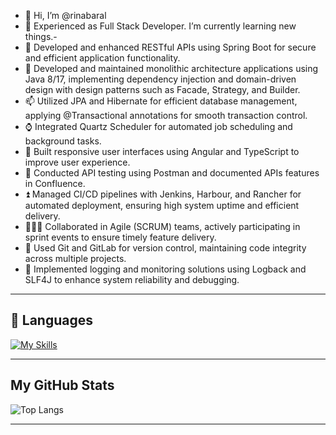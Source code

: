 - 👋 Hi, I’m @rinabaral
- 🌱 Experienced as Full Stack Developer. I’m currently learning new things.- 
- 🎍 Developed and enhanced RESTful APIs using Spring Boot for secure and efficient application functionality.
- 🎏 Developed and maintained monolithic architecture applications using Java 8/17, implementing dependency injection and domain-driven design with design patterns such as Facade, Strategy, and Builder.
- 📫 Utilized JPA and Hibernate for efficient database management, applying @Transactional annotations for smooth transaction control.
- ⌚ Integrated Quartz Scheduler for automated job scheduling and background tasks.
- 📰 Built responsive user interfaces using Angular and TypeScript to improve user experience.
- 📮 Conducted API testing using Postman and documented APIs features in Confluence.
- ⏫ Managed CI/CD pipelines with Jenkins, Harbour, and Rancher for automated deployment, ensuring high system uptime and efficient delivery.
- 🧑‍🤝‍🧑 Collaborated in Agile (SCRUM) teams, actively participating in sprint events to ensure timely feature delivery.
- 🔭 Used Git and GitLab for version control, maintaining code integrity across multiple projects.
- 🌲 Implemented logging and monitoring solutions using Logback and SLF4J to enhance system reliability and debugging.
****
🧰 Languages
-
[![My Skills](https://skillicons.dev/icons?i=java,hibernate,mysql,postman,git,docker,jenkins,angular,js,python,gherkin)](https://skillicons.dev)
****

My GitHub Stats
-
![Top Langs](https://github-readme-stats.vercel.app/api/top-langs/?username=rinabaral&layout=compact)
****
